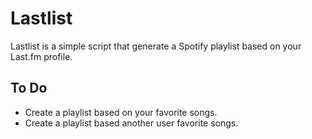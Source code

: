 # Lastlist

Lastlist is a simple script that generate a Spotify playlist based on your Last.fm profile. 

## To Do
* Create a playlist based on your favorite songs.
* Create a playlist based another user favorite songs.
